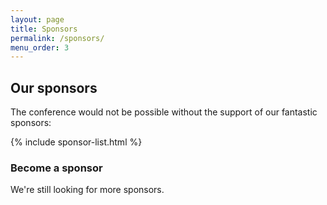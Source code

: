 ```yaml
---
layout: page
title: Sponsors
permalink: /sponsors/
menu_order: 3
---
```


## Our sponsors

The conference would not be possible without the support of our fantastic
sponsors:

{% include sponsor-list.html  %}

### Become a sponsor

We're still looking for more sponsors.
